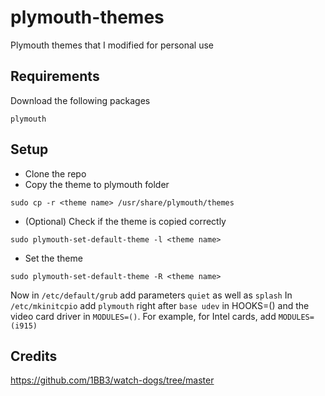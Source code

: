 # plymouth-themes
Plymouth themes that I modified for personal use

## Requirements

Download the following packages
```
plymouth
```

## Setup

+ Clone the repo
+ Copy the theme to plymouth folder

```
sudo cp -r <theme name> /usr/share/plymouth/themes
```
+ (Optional) Check if the theme is copied correctly

```
sudo plymouth-set-default-theme -l <theme name>
```
+ Set the theme 

```
sudo plymouth-set-default-theme -R <theme name>
```
Now in `/etc/default/grub` add parameters `quiet` as well as `splash`
In `/etc/mkinitcpio` add `plymouth` right after `base udev` in HOOKS=() and the video card driver in `MODULES=()`.
For example, for Intel cards, add `MODULES=(i915)`

## Credits
https://github.com/1BB3/watch-dogs/tree/master
